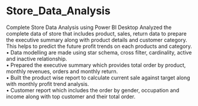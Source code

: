# Store_Data_Analysis
Complete Store Data Analysis using Power BI Desktop
Analyzed the complete data of store that includes product, sales, return data to prepare the executive summary along with product details and customer category. This helps to predict the future profit trends on each products and category.<br>
• Data modelling are made using star schema, cross filter, cardinality, active and inactive relationship.<br>
• Prepared the executive summary which provides total order by product, monthly revenues, orders and monthly return.<br>
• Built the product wise report to calculate current sale against target along with monthly profit trend analysis.<br>
• Customer report which includes the order by gender, occupation and income along with top customer and their total order.<br>
